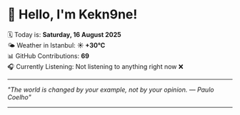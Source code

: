 # 👋 Hello, I'm Kekn9ne!

🗓️ Today is: **Saturday, 16 August 2025**  
🌤️ Weather in Istanbul: **☀️   +30°C**  
📊 GitHub Contributions: **69**  
🎧 Currently Listening: Not listening to anything right now ❌

---

_"The world is changed by your example, not by your opinion. — *Paulo Coelho*"_

---
